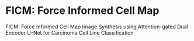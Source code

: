 # FICM: Force Informed Cell Map 
FICM: Force Informed Cell Map Image Synthesis using Attention-gated Dual Encoder U-Net for Carcinoma Cell Line Classification    

